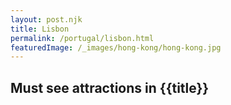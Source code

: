 ```yaml
---
layout: post.njk
title: Lisbon
permalink: /portugal/lisbon.html
featuredImage: /_images/hong-kong/hong-kong.jpg
---
```

## Must see attractions in {{title}}